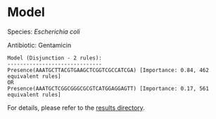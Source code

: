 
# Model

Species: *Escherichia coli*

Antibiotic: Gentamicin

```
Model (Disjunction - 2 rules):
------------------------------
Presence(AAATGCTTACGTGAAGCTCGGTCGCCATCGA) [Importance: 0.84, 462 equivalent rules]
OR
Presence(AAATGCTCGGCGGGCGCGTCATGGAGGAGTT) [Importance: 0.17, 561 equivalent rules]

```

For details, please refer to the [results directory](../../../../../results/scm_b/escherichia%20coli/gentamicin/repeat_4/).

